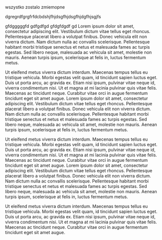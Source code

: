 wszystko zostalo zmiemopne

dgregrdfgrgfrfdcbdshjfhjdsgfhjdsgfhjdgfhjsgjfs

gfdgggggfd
gdfgdfgd
gfdgfdgdf
gd
 Lorem ipsum dolor sit amet, consectetur adipiscing elit. Vestibulum dictum vitae tellus eget rhoncus. Pellentesque placerat libero a volutpat finibus. Donec vehicula elit non viverra dictum. Nam dictum nulla ac convallis scelerisque. Pellentesque habitant morbi tristique senectus et netus et malesuada fames ac turpis egestas. Sed libero neque, malesuada ac vehicula sit amet, molestie non mauris. Aenean turpis ipsum, scelerisque at felis in, luctus fermentum metus.

Ut eleifend metus viverra dictum interdum. Maecenas tempus tellus eu tristique vehicula. Morbi egestas velit quam, id tincidunt sapien luctus eget. Duis ut porta arcu, ac gravida ex. Etiam nisi ipsum, pulvinar vitae neque id, viverra condimentum nisi. Ut et magna at mi lacinia pulvinar quis vitae felis. Maecenas ac tincidunt neque. Curabitur vitae orci in augue fermentum tincidunt eget sit amet augue. 
Lorem ipsum dolor sit amet, consectetur adipiscing elit. Vestibulum dictum vitae tellus eget rhoncus. Pellentesque placerat libero a volutpat finibus. Donec vehicula elit non viverra dictum. Nam dictum nulla ac convallis scelerisque. Pellentesque habitant morbi tristique senectus et netus et malesuada fames ac turpis egestas. Sed libero neque, malesuada ac vehicula sit amet, molestie non mauris. Aenean turpis ipsum, scelerisque at felis in, luctus fermentum metus.

Ut eleifend metus viverra dictum interdum. Maecenas tempus tellus eu tristique vehicula. Morbi egestas velit quam, id tincidunt sapien luctus eget. Duis ut porta arcu, ac gravida ex. Etiam nisi ipsum, pulvinar vitae neque id, viverra condimentum nisi. Ut et magna at mi lacinia pulvinar quis vitae felis. Maecenas ac tincidunt neque. Curabitur vitae orci in augue fermentum tincidunt eget sit amet augue. Lorem ipsum dolor sit amet, consectetur adipiscing elit. Vestibulum dictum vitae tellus eget rhoncus. Pellentesque placerat libero a volutpat finibus. Donec vehicula elit non viverra dictum. Nam dictum nulla ac convallis scelerisque. Pellentesque habitant morbi tristique senectus et netus et malesuada fames ac turpis egestas. Sed libero neque, malesuada ac vehicula sit amet, molestie non mauris. Aenean turpis ipsum, scelerisque at felis in, luctus fermentum metus.

Ut eleifend metus viverra dictum interdum. Maecenas tempus tellus eu tristique vehicula. Morbi egestas velit quam, id tincidunt sapien luctus eget. Duis ut porta arcu, ac gravida ex. Etiam nisi ipsum, pulvinar vitae neque id, viverra condimentum nisi. Ut et magna at mi lacinia pulvinar quis vitae felis. Maecenas ac tincidunt neque. Curabitur vitae orci in augue fermentum tincidunt eget sit amet augue. 


